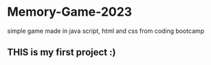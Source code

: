 # Memory-Game-2023
simple game made in java script, html and css from coding bootcamp


## THIS is my first project :)
